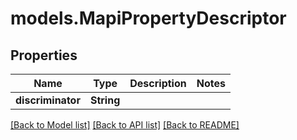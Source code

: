 # models.MapiPropertyDescriptor
## Properties
Name | Type | Description | Notes
------------ | ------------- | ------------- | -------------
**discriminator** | **String** |  | 



[[Back to Model list]](README.md#documentation-for-models) [[Back to API list]](README.md#documentation-for-api-endpoints) [[Back to README]](README.md)



